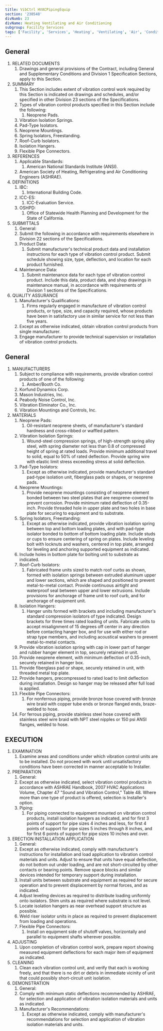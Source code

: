 ```yaml
---
title: VibCtrl HVACPipingEquip
section: '230548'
divNumb: 23
divName: Heating Ventilating and Air Conditioning
subgroup: Facility Services
tags: ['Facility', 'Services', 'Heating', 'Ventilating', 'Air', 'Conditioning', 'VibCtrl', 'HVACPipingEquip']
---
```



## General

1. RELATED DOCUMENTS
   1. Drawings and general provisions of the Contract, including General and Supplementary Conditions and Division 1 Specification Sections, apply to this Section.
1. SUMMARY
   1. This Section includes extent of vibration control work required by this Section is indicated on drawings and schedules, and/or specified in other Division 23 sections of the Specifications.
   1. Types of vibration control products specified in this Section include the following:
      1. Neoprene Pads.
   1. Vibration Isolation Springs.
   1. Pad-Type Isolators.
   1. Neoprene Mountings.
   1. Spring Isolators, Freestanding.
   1. Roof-Curb Isolators.
   1. Isolation Hangers.
   1. Flexible Pipe Connectors.
1. REFERENCES
   1. Applicable Standards:
      1. American National Standards Institute (ANSI).
   1. American Society of Heating, Refrigerating and Air Conditioning Engineers (ASHRAE).
1. DEFINITIONS
   1. IBC:
      1. International Building Code.
   1. ICC-ES:
      1. ICC-Evaluation Service.
   1. OSHPD:
      1. Office of Statewide Health Planning and Development for the State of California.
1. SUBMITTALS
	1. General:
      1. Submit the following in accordance with requirements elsewhere in Division 22 sections of the Specifications.
   1. Product Data:
      1. Submit manufacturer's technical product data and installation instructions for each type of vibration control product. Submit schedule showing size, type, deflection, and location for each product furnished.
   1. Maintenance Data:
      1. Submit maintenance data for each type of vibration control product. Include this data, product data, and shop drawings in maintenance manual, in accordance with requirements of Division 1 sections of the Specifications.
1. QUALITY ASSURANCE
   1. Manufacturer's Qualifications:
      1. Firms regularly engaged in manufacture of vibration control products, or type, size, and capacity required, whose products have been in satisfactory use in similar service for not less than five years.
   1. Except as otherwise indicated, obtain vibration control products from single manufacturer.
   1. Engage manufacturer to provide technical supervision or installation of vibration control products.

## General

1. MANUFACTURERS
   1. Subject to compliance with requirements, provide vibration control products of one of the following:
      1. Amber/Booth Co.
   1. Korfund Dynamics Corp.
   1. Mason Industries, Inc.
   1. Peabody Noise Control, Inc.
   1. Vibration Eliminator Co., Inc.
   1. Vibration Mountings and Controls, Inc.
1. MATERIALS
   1. Neoprene Pads:
      1. Oil-resistant neoprene sheets, of manufacturer's standard hardness and cross-ribbed or waffled pattern.
   1. Vibration Isolation Springs:
      1. Wound-steel compression springs, of high-strength spring alloy steel, with spring diameter not less than 0.8 of compressed height of spring at rated loads. Provide minimum additional travel to solid, equal to 50% of rated deflection. Provide spring wire with elastic limit stress exceeding stress at solid deflection.
   1. Pad-Type Isolators:
      1. Except as otherwise indicated, provide manufacturer's standard pad-type isolation unit, fiberglass pads or shapes, or neoprene pads.
   1. Neoprene Mountings:
      1. Provide neoprene mountings consisting of neoprene element bonded between two steel plates that are neoprene-covered to prevent corrosion. Provide minimum rated deflection of 0.35-inch. Provide threaded hole in upper plate and two holes in base plate for securing to equipment and to substrate.
   1. Spring Isolators, Freestanding:
      1. Except as otherwise indicated, provide vibration isolation spring between top and bottom loading plates, and with pad-type isolator bonded to bottom of bottom loading plate. Include studs or cups to ensure centering of spring on plates. Include leveling bolt with locknuts and washers, centered in top plate, arranged for leveling and anchoring supported equipment as indicated.
   1. Include holes in bottom plate for bolting unit to substrate as indicated.
   1. Roof-Curb Isolators:
      1. Fabricated frame units sized to match roof curbs as shown, formed with isolation springs between extruded aluminum upper and lower sections, which are shaped and positioned to prevent metal-to-metal contact. Provide continuous airtight and waterproof seal between upper and lower extrusions. Include provisions for anchorage of frame unit to roof curb, and for anchorage of equipment unit.
   1. Isolation Hangers:
      1. Hanger units formed with brackets and including manufacturer's standard compression isolators of type indicated. Design brackets for three times rated loading of units. Fabricate units to accept misalignment of 15 degrees off center in any direction before contacting hanger box, and for use with either rod or strap type members, and including acoustical washers to prevent metal-to-metal contacts.
   1. Provide vibration isolation spring with cap in lower part of hanger and rubber hanger element in top, securely retained in unit.
   1. Provide neoprene element, with minimum deflection of 0.35-inch, securely retained in hanger box.
   1. Provide fiberglass pad or shape, securely retained in unit, with threaded metal top plate.
   1. Provide hangers, precompressed to rated load to limit deflection during installation. Design so hanger may be released after full load is applied.
   1. Flexible Pipe Connectors:
      1. For nonferrous piping, provide bronze hose covered with bronze wire braid with copper tube ends or bronze flanged ends, braze-welded to hose.
   1. For ferrous piping, provide stainless steel hose covered with stainless steel wire braid with NPT steel nipples or 150 psi ANSI flanges, welded to hose.

## EXECUTION

1. EXAMINATION
   1. Examine areas and conditions under which vibration control units are to be installed. Do not proceed with work until unsatisfactory conditions have been corrected in manner acceptable to Installer.
1. PREPARATION
	1. General:
      1. Except as otherwise indicated, select vibration control products in accordance with ASHRAE Handbook, 2007 HVAC Applications Volume, Chapter 47 "Sound and Vibration Control," Table 48. Where more than one type of product is offered, selection is Installer's option.
   1. Piping:
      1. For piping connected to equipment mounted on vibration control products, install isolation hangers as indicated, and for first 3 points of support for pipe sizes 4 inches and less, for first 4 points of support for pipe sizes 5 inches through 8 inches, and for first 6 points of support for pipe sizes 10 inches and over.
1. ERECTION INSTALLATION APPLICATION
	1. General:
      1. Except as otherwise indicated, comply with manufacturer's instructions for installation and load application to vibration control materials and units. Adjust to ensure that units have equal deflection, do not bottom out under loading, and are not short-circuited by other contacts or bearing points. Remove space blocks and similar devices intended for temporary support during installation.
   1. Install units between substrate and equipment as required for secure operation and to prevent displacement by normal forces, and as indicated.
   1. Adjust leveling devices as required to distribute loading uniformly onto isolators. Shim units as required where substrate is not level.
   1. Locate isolation hangers as near overhead support structure as possible.
   1. Weld riser isolator units in place as required to prevent displacement from loading and operations.
   1. Flexible Pipe Connectors:
      1. Install on equipment side of shutoff valves, horizontally and parallel to equipment shafts wherever possible.
1. ADJUSTING
   1. Upon completion of vibration control work, prepare report showing measured equipment deflections for each major item of equipment as indicated.
1. CLEANING
   1. Clean each vibration control unit, and verify that each is working freely, and that there is no dirt or debris in immediate vicinity of unit that could possibly short-circuit unit isolation.
1. DEMONSTRATION
	1. General:
      1. Comply with minimum static deflections recommended by ASHRAE, for selection and application of vibration isolation materials and units as indicated.
   1. Manufacturer's Recommendations:
      1. Except as otherwise indicated, comply with manufacturer's recommendations for selection and application of vibration isolation materials and units.

